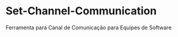 Set-Channel-Communication
=========================

Ferramenta para Canal de Comunicação para Equipes de Software